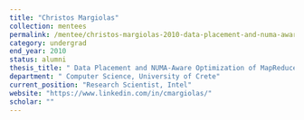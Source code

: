```yaml
---
title: "Christos Margiolas"
collection: mentees
permalink: /mentee/christos-margiolas-2010-data-placement-and-numa-aware-optimization-of-mapreduce-computer-science-university-of-crete-ug
category: undergrad
end_year: 2010
status: alumni
thesis_title: " Data Placement and NUMA-Aware Optimization of MapReduce"
department: " Computer Science, University of Crete"
current_position: "Research Scientist, Intel"
website: "https://www.linkedin.com/in/cmargiolas/"
scholar: ""
---
```


